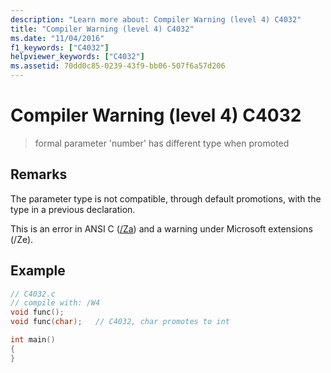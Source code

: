 ```yaml
---
description: "Learn more about: Compiler Warning (level 4) C4032"
title: "Compiler Warning (level 4) C4032"
ms.date: "11/04/2016"
f1_keywords: ["C4032"]
helpviewer_keywords: ["C4032"]
ms.assetid: 70dd0c85-0239-43f9-bb06-507f6a57d206
---
```

# Compiler Warning (level 4) C4032

> formal parameter 'number' has different type when promoted

## Remarks

The parameter type is not compatible, through default promotions, with the type in a previous declaration.

This is an error in ANSI C ([/Za](../../build/reference/za-ze-disable-language-extensions.md)) and a warning under Microsoft extensions (/Ze).

## Example

```c
// C4032.c
// compile with: /W4
void func();
void func(char);   // C4032, char promotes to int

int main()
{
}
```

